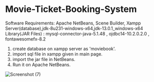 # Movie-Ticket-Booking-System

Software Requirements: Apache NetBeans, Scene Builder, Xampp Server(database),jdk-8u231-windows-x64,jdk-13.0.1_windows-x64
Library(JAR Files) : mysql-connector-java-5.1.48 , ojdbc14-10.2.0.2.0 , fontawesomefx-8.2

1. create database on xampp server as 'moviebook'.
2. import sql file in xampp given in main page.
3. import the jar file in NetBeans.
4. Run it on Apache NetBeans.

![Screenshot (7)](https://github.com/Gauthambhandary/Movie-Ticket-Booking-System/assets/76608448/3c3598c0-b39e-4dde-967c-d6773a685e38)

   


